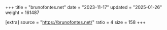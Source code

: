 +++
title = "brunofontes.net"
date = "2023-11-17"
updated = "2025-01-26"
weight = 161487

[extra]
source = "https://brunofontes.net/"
ratio = 4
size = 158
+++
